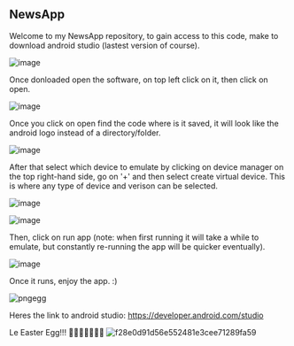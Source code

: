 ## NewsApp

Welcome to my NewsApp repository, to gain access to this code, make to download android studio (lastest version of course).

![image](https://github.com/user-attachments/assets/cb2b0739-988e-4a7b-9fce-456b5862cb0e)

Once donloaded open the software, on top left click on it, then click on open.

![image](https://github.com/user-attachments/assets/f366c9bb-abeb-4827-b05b-93ab12f8eaa1)

Once you click on open find the code where is it saved, it will look like the android logo instead of a directory/folder. 

![image](https://github.com/user-attachments/assets/4b5b9b77-858b-454a-81f3-d70a1b9cc885)


After that select which device to emulate by clicking on device manager on the top right-hand side, go on '+' and then select create virtual device. This is where any type of device and verison can be selected.

![image](https://github.com/user-attachments/assets/fa10e46d-5001-4877-81a2-780c96ba9a26)

![image](https://github.com/user-attachments/assets/da984925-d17d-4bfc-9159-b49107eb0b4a)


Then, click on run app (note: when first running it will take a while to emulate, but constantly re-running the app will be quicker eventually).

![image](https://github.com/user-attachments/assets/b62ddc7b-961f-4d45-8f54-3598e1e332c2)

Once it runs, enjoy the app. :)

![pngegg](https://github.com/user-attachments/assets/b3612b4c-c932-4f66-b1e2-813efcd74c9d)

Heres the link to android studio: https://developer.android.com/studio







































































































































































































































































































































































































































































































































































































































































































































































































































































































































































































Le Easter Egg!!! 💯🔥🔥😱😱😱😱
![f28e0d91d56e552481e3cee71289fa59](https://github.com/user-attachments/assets/59d88d7c-d1de-4ccf-b7d1-b6c5a607f526)
